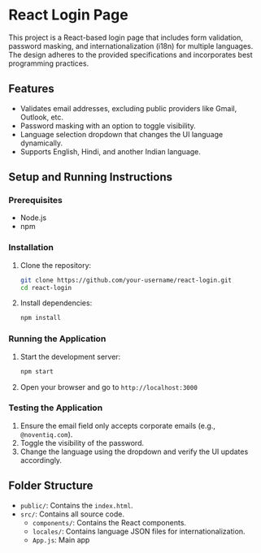 # React Login Page

This project is a React-based login page that includes form validation, password masking, and internationalization (i18n) for multiple languages. The design adheres to the provided specifications and incorporates best programming practices.

## Features
- Validates email addresses, excluding public providers like Gmail, Outlook, etc.
- Password masking with an option to toggle visibility.
- Language selection dropdown that changes the UI language dynamically.
- Supports English, Hindi, and another Indian language.

## Setup and Running Instructions

### Prerequisites
- Node.js
- npm

### Installation

1. Clone the repository:
    ```bash
    git clone https://github.com/your-username/react-login.git
    cd react-login
    ```

2. Install dependencies:
    ```bash
    npm install
    ```

### Running the Application

1. Start the development server:
    ```bash
    npm start
    ```

2. Open your browser and go to `http://localhost:3000`

### Testing the Application

1. Ensure the email field only accepts corporate emails (e.g., `@noventiq.com`).
2. Toggle the visibility of the password.
3. Change the language using the dropdown and verify the UI updates accordingly.

## Folder Structure

- `public/`: Contains the `index.html`.
- `src/`: Contains all source code.
  - `components/`: Contains the React components.
  - `locales/`: Contains language JSON files for internationalization.
  - `App.js`: Main app
